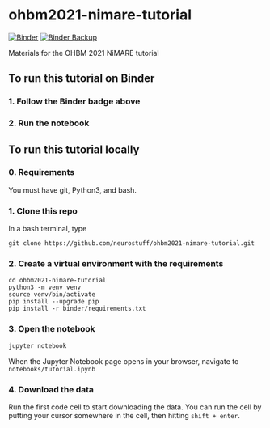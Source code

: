 # ohbm2021-nimare-tutorial

[![Binder](https://binder-mcgill.conp.cloud/badge_logo.svg)](https://binder-mcgill.conp.cloud/v2/gh/neurolibre/ohbm2021-nimare-tutorial/main?filepath=notebooks%2Ftutorial.ipynb)
[![Binder Backup](https://img.shields.io/badge/launch-backup--binder-orange.svg)](https://binder.conp.cloud/v2/gh/neurostuff/ohbm2021-nimare-tutorial/main?filepath=notebooks%2Ftutorial.ipynb)

Materials for the OHBM 2021 NiMARE tutorial

## To run this tutorial on Binder

### 1. Follow the Binder badge above

### 2. Run the notebook

## To run this tutorial locally

### 0. Requirements
You must have git, Python3, and bash.


### 1. Clone this repo
In a bash terminal, type
```
git clone https://github.com/neurostuff/ohbm2021-nimare-tutorial.git
```

### 2. Create a virtual environment with the requirements
```
cd ohbm2021-nimare-tutorial
python3 -m venv venv
source venv/bin/activate
pip install --upgrade pip
pip install -r binder/requirements.txt
```
### 3. Open the notebook
```bash
jupyter notebook
```
When the Jupyter Notebook page opens in your browser, navigate to `notebooks/tutorial.ipynb`

### 4. Download the data
Run the first code cell to start downloading the data. You can run the cell by putting your cursor somewhere in the cell, then hitting `shift + enter`.
